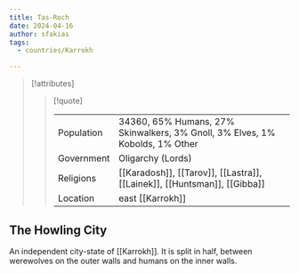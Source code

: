 ```yaml
---
title: Tas-Roch
date: 2024-04-16
author: sfakias
tags:
  - countries/Karrokh

---
```

> [!attributes]
> 
> > [!quote]
> >
> > | | |
> > | --- | --- |
> > | Population | 34360, 65% Humans, 27% Skinwalkers, 3% Gnoll, 3% Elves, 1% Kobolds, 1% Other |
> > | Government | Oligarchy (Lords) |
> > | Religions | [[Karadosh]], [[Tarov]], [[Lastra]], [[Lainek]], [[Huntsman]], [[Gibba]] |
> > | Location | east [[Karrokh]] |

## The Howling City

An independent city-state of [[Karrokh]]. It is split in half, between werewolves on the outer walls and humans on the inner walls.